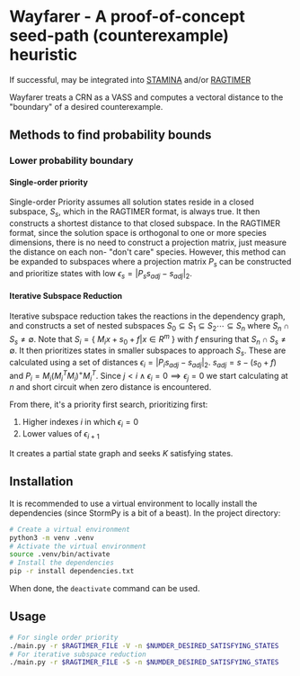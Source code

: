 # Wayfarer - A proof-of-concept seed-path (counterexample) heuristic

If successful, may be integrated into [STAMINA](https://github.com/fluentverification/stamina-storm) and/or [RAGTIMER](https://github.com/fluentverification/ragtimer)

Wayfarer treats a CRN as a VASS and computes a vectoral distance to the "boundary" of a desired counterexample.

## Methods to find probability bounds

### Lower probability boundary

#### Single-order priority

Single-order Priority assumes all solution states reside in a closed subspace, $S_s$, which in the RAGTIMER format, is always true. It then constructs a shortest distance to that closed subspace. In the RAGTIMER format, since the solution space is orthogonal to one or more species dimensions, there is no need to construct a projection matrix, just measure the distance on each non- "don't care" species. However, this method can be expanded to subspaces where a projection matrix ${P}_s$ can be constructed and prioritize states with low $\epsilon_s = |{P}_s{s}_{adj} - {s}_{adj}|_2$.

#### Iterative Subspace Reduction

Iterative subspace reduction takes the reactions in the dependency graph, and constructs a set of nested subspaces $S_0 \subseteq S_1 \subseteq S_2 \cdots \subseteq S_n$ where $S_n \cap S_s \neq \emptyset$. Note that $S_i = \{\ M_i{x} + {s}_0 + {f} | {x} \in {R}^m\ \}$ with ${f}$ ensuring that $S_n \cap S_s \neq \emptyset$. It then prioritizes states in smaller subspaces to approach $S_s$. These are calculated using a set of distances $\epsilon_i = |{P}_i{s}_{adj} - {s}_{adj}|_2$. ${s}_{adj} = {s} - ({s}_0 + {f})$ and ${P}_i = M_i(M_i^T M_i)^+ M_i^T$. Since $j < i \wedge \epsilon_i = 0 \implies \epsilon_j = 0$ we start calculating at $n$ and short circuit when zero distance is encountered.

From there, it's a priority first search, prioritizing first:

1. Higher indexes $i$ in which $\epsilon_i = 0$
2. Lower values of $\epsilon_{i + 1}$

It creates a partial state graph and seeks $K$ satisfying states.

## Installation

It is recommended to use a virtual environment to locally install the dependencies (since StormPy is a bit of a beast). In the project directory:

```sh
# Create a virtual environment
python3 -m venv .venv
# Activate the virtual environment
source .venv/bin/activate
# Install the dependencies
pip -r install dependencies.txt
```

When done, the `deactivate` command can be used.

## Usage

```bash
# For single order priority
./main.py -r $RAGTIMER_FILE -V -n $NUMDER_DESIRED_SATISFYING_STATES
# For iterative subspace reduction
./main.py -r $RAGTIMER_FILE -S -n $NUMDER_DESIRED_SATISFYING_STATES
```
